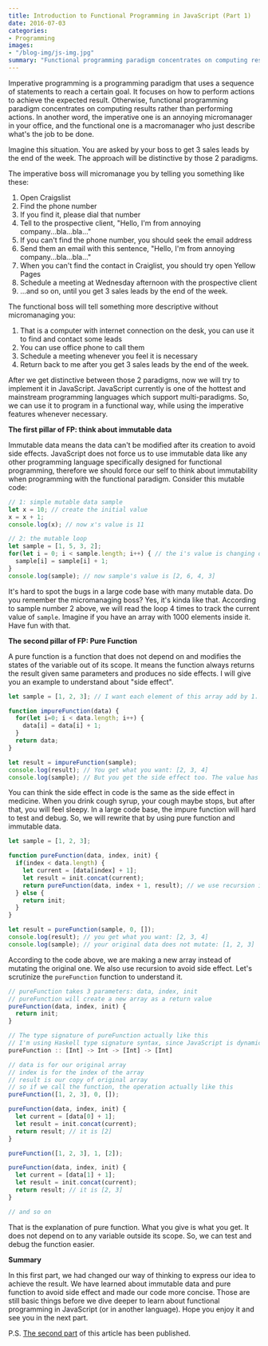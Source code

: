 ```yaml
---
title: Introduction to Functional Programming in JavaScript (Part 1)
date: 2016-07-03
categories:
- Programming
images:
- "/blog-img/js-img.jpg"
summary: "Functional programming paradigm concentrates on computing results rather than performing actions."
---
```


Imperative programming is a programming paradigm that uses a sequence of statements to reach a certain goal. It focuses on how to perform actions to achieve the expected result. Otherwise, functional programming paradigm concentrates on computing results rather than performing actions. In another word, the imperative one is an annoying micromanager in your office, and the functional one is a macromanager who just describe what's the job to be done.

Imagine this situation. You are asked by your boss to get 3 sales leads by the end of the week. The approach will be distinctive by those 2 paradigms.

The imperative boss will micromanage you by telling you something like these:

1.  Open Craigslist
2.  Find the phone number
3.  If you find it, please dial that number
4.  Tell to the prospective client, "Hello, I'm from annoying company...bla...bla..."
5.  If you can't find the phone number, you should seek the email address
6.  Send them an email with this sentence, "Hello, I'm from annoying company...bla...bla..."
7.  When you can't find the contact in Craiglist, you should try open Yellow Pages
8.  Schedule a meeting at Wednesday afternoon with the prospective client
9.  ...and so on, until you get 3 sales leads by the end of the week.

The functional boss will tell something more descriptive without micromanaging you:

1.  That is a computer with internet connection on the desk, you can use it to find and contact some leads
2.  You can use office phone to call them
3.  Schedule a meeting whenever you feel it is necessary
4.  Return back to me after you get 3 sales leads by the end of the week.

After we get distinctive between those 2 paradigms, now we will try to implement it in JavaScript. JavaScript currently is one of the hottest and mainstream programming languages which support multi-paradigms. So, we can use it to program in a functional way, while using the imperative features whenever necessary.

**The first pillar of FP: think about immutable data**

Immutable data means the data can't be modified after its creation to avoid side effects. JavaScript does not force us to use immutable data like any other programming language specifically designed for functional programming, therefore we should force our self to think about immutability when programming with the functional paradigm. Consider this mutable code:

```javascript
// 1: simple mutable data sample
let x = 10; // create the initial value
x = x + 1;
console.log(x); // now x's value is 11

// 2: the mutable loop
let sample = [1, 5, 3, 2];
for(let i = 0; i < sample.length; i++) { // the i's value is changing on each iteration
  sample[i] = sample[i] + 1;
}
console.log(sample); // now sample's value is [2, 6, 4, 3]
```

It's hard to spot the bugs in a large code base with many mutable data. Do you remember the micromanaging boss? Yes, it's kinda like that. According to sample number 2 above, we will read the loop 4 times to track the current value of `sample`. Imagine if you have an array with 1000 elements inside it. Have fun with that.

**The second pillar of FP: Pure Function**

A pure function is a function that does not depend on and modifies the states of the variable out of its scope. It means the function always returns the result given same parameters and produces no side effects. I will give you an example to understand about "side effect".

```javascript
let sample = [1, 2, 3]; // I want each element of this array add by 1.

function impureFunction(data) {
  for(let i=0; i < data.length; i++) {
    data[i] = data[i] + 1;
  }
  return data;
}

let result = impureFunction(sample);
console.log(result); // You get what you want: [2, 3, 4]
console.log(sample); // But you get the side effect too. The value has been changed :(
```

You can think the side effect in code is the same as the side effect in medicine. When you drink cough syrup, your cough maybe stops, but after that, you will feel sleepy. In a large code base, the impure function will hard to test and debug. So, we will rewrite that by using pure function and immutable data.

```javascript
let sample = [1, 2, 3];

function pureFunction(data, index, init) {
  if(index < data.length) {
    let current = [data[index] + 1];
    let result = init.concat(current);
    return pureFunction(data, index + 1, result); // we use recursion instead of for loop
  } else {
    return init;
  }
}

let result = pureFunction(sample, 0, []);
console.log(result); // you get what you want: [2, 3, 4]
console.log(sample); // your original data does not mutate: [1, 2, 3]
```

According to the code above, we are making a new array instead of mutating the original one. We also use recursion to avoid side effect. Let's scrutinize the `pureFunction` function to understand it.

```javascript
// pureFunction takes 3 parameters: data, index, init
// pureFunction will create a new array as a return value
pureFunction(data, index, init) {
  return init;
}

// The type signature of pureFunction actually like this
// I'm using Haskell type signature syntax, since JavaScript is dynamic typing
pureFunction :: [Int] -> Int -> [Int] -> [Int]

// data is for our original array
// index is for the index of the array
// result is our copy of original array
// so if we call the function, the operation actually like this
pureFunction([1, 2, 3], 0, []);

pureFunction(data, index, init) {
  let current = [data[0] + 1];
  let result = init.concat(current);
  return result; // it is [2]
}

pureFunction([1, 2, 3], 1, [2]);

pureFunction(data, index, init) {
  let current = [data[1] + 1];
  let result = init.concat(current);
  return result; // it is [2, 3]
}

// and so on
```

That is the explanation of pure function. What you give is what you get. It does not depend on to any variable outside its scope. So, we can test and debug the function easier.

**Summary**

In this first part, we had changed our way of thinking to express our idea to achieve the result. We have learned about immutable data and pure function to avoid side effect and made our code more concise. Those are still basic things before we dive deeper to learn about functional programming in JavaScript (or in another language). Hope you enjoy it and see you in the next part.

P.S. [The second part](/posts/introduction-to-functional-programming-in-javascript-part-2/) of this article has been published.
